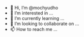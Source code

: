 - 👋 Hi, I’m @mochyudho
- 👀 I’m interested in ...
- 🌱 I’m currently learning ...
- 💞️ I’m looking to collaborate on ...
- 📫 How to reach me ...

<!---
mochyudho/mochyudho is a ✨ special ✨ repository because its `README.md` (this file) appears on your GitHub profile.
You can click the Preview link to take a look at your changes.
--->
